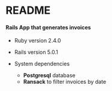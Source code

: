 # README
#### Rails App that generates invoices

* Ruby version 2.4.0
* Rails version 5.0.1


* System dependencies
  * __Postgresql__ database
  * __Ransack__ to filter invoices by date
